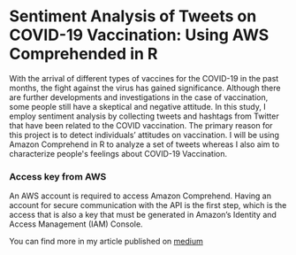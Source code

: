 # Sentiment Analysis of Tweets on COVID-19 Vaccination: Using AWS Comprehended in R

With the arrival of different types of vaccines for the COVID-19 in the past months, the fight against the virus has gained significance. Although there are further developments and investigations in the case of vaccination, some people still have a skeptical and negative attitude. In this study, I employ sentiment analysis by collecting tweets and hashtags from Twitter that have been related to the COVID vaccination. The primary reason for this project is to detect individuals’ attitudes on vaccination. I will be using Amazon Comprehend in R to analyze a set of tweets whereas I also aim to characterize people's feelings about COVID-19 Vaccination.

### Access key from AWS
An AWS account is required to access Amazon Comprehend. Having an account for secure communication with the API is the first step, which is the access that is also a key that must be generated in Amazon’s Identity and Access Management (IAM) Console.

You can find more in my article published on [medium](https://medium.com/@ersan.kucukoglu41/sentiment-analysis-of-tweets-on-covid-19-vaccination-using-aws-comprehended-in-r-b708fcbda4e6)
